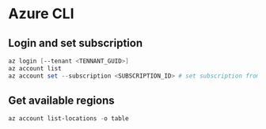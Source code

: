 # Azure CLI
## Login and set subscription
```powershell
az login [--tenant <TENNANT_GUID>]
az account list
az account set --subscription <SUBSCRIPTION_ID> # set subscription from the list
```
## Get available regions
```powershell
az account list-locations -o table
```
